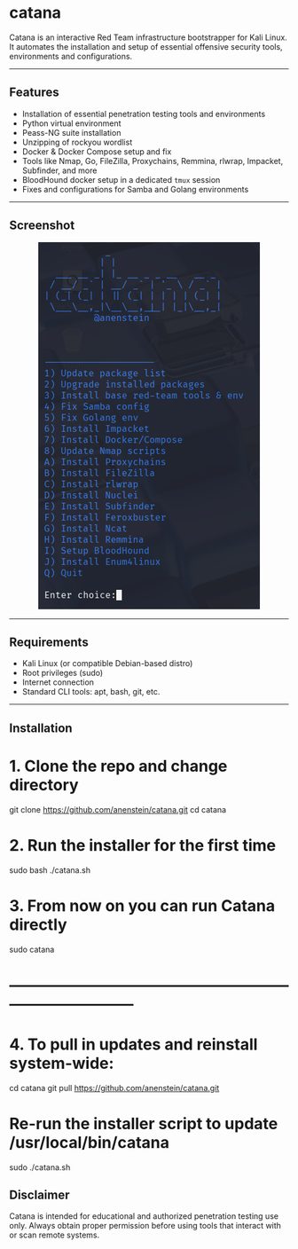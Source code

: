 # catana
Catana is an interactive Red Team infrastructure bootstrapper for Kali Linux. It automates the installation and setup of essential offensive security tools, environments and configurations.

---

## Features

- Installation of essential penetration testing tools and environments
- Python virtual environment
- Peass-NG suite installation
- Unzipping of rockyou wordlist
- Docker & Docker Compose setup and fix
- Tools like Nmap, Go, FileZilla, Proxychains, Remmina, rlwrap, Impacket, Subfinder, and more
- BloodHound docker setup in a dedicated `tmux` session
- Fixes and configurations for Samba and Golang environments

---

## Screenshot

<p align="center">
  <img src="assets/catana.png" width="400" alt="Catana main menu" />
</p>

---

## Requirements

- Kali Linux (or compatible Debian-based distro)
- Root privileges (sudo)
- Internet connection
- Standard CLI tools: apt, bash, git, etc.

---

## Installation

# 1. Clone the repo and change directory
git clone https://github.com/anenstein/catana.git
cd catana

# 2. Run the installer for the first time
sudo bash ./catana.sh

# 3. From now on you can run Catana directly
sudo catana

# ——————————————————————————
# 4. To pull in updates and reinstall system-wide:
cd catana
git pull https://github.com/anenstein/catana.git

#    Re-run the installer script to update /usr/local/bin/catana
sudo ./catana.sh

## Disclaimer

Catana is intended for educational and authorized penetration testing use only. Always obtain proper permission before using tools that interact with or scan remote systems.

